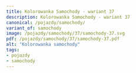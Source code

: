 ```yaml
---
title: Kolorowanka Samochody - wariant 37
description: Kolorowanka Samochody - wariant 37
canonical: /pojazdy/samochody/
variant_of: samochody
image: /pojazdy/samochody/37/samochody-37.svg
pdf: /pojazdy/samochody/37/samochody-37.pdf
alt: "Kolorowanka samochody"
tags:
- pojazdy
- samochody
---
```


